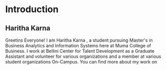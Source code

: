 # Introduction

## Haritha Karna
Greetins Everyone!
I am Haritha Karna , a student pursuing Master's in Business Analytics and Information Systems here at Muma College of Business. I work at Bellini Center for Talent Development as a Graduate Assistant and volunteer for various organizations and a member at various student organizations On-Campus.
You can find more about my work on 
